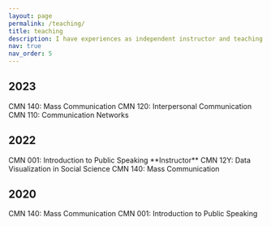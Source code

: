 ```yaml
---
layout: page
permalink: /teaching/
title: teaching
description: I have experiences as independent instructor and teaching assistant at UC Davis. I can teach **communication theories**, **media psychology**, **computational social science**, and **statisticals**.
nav: true
nav_order: 5
---
```


  <h2 class="year">2023</h2>
    CMN 140: Mass Communication
    CMN 120: Interpersonal Communication
    CMN 110: Communication Networks

  <h2 class="year">2022</h2>
    CMN 001: Introduction to Public Speaking **Instructor**
    CMN 12Y: Data Visualization in Social Science
    CMN 140: Mass Communication
    
  <h2 class="year">2020</h2>
    CMN 140: Mass Communication
    CMN 001: Introduction to Public Speaking 



